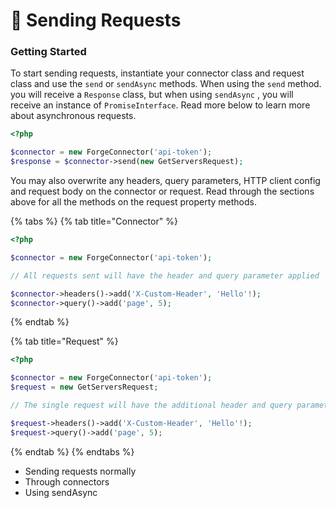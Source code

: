 # 🚀 Sending Requests

### Getting Started

To start sending requests, instantiate your connector class and request class and use the `send` or `sendAsync` methods. When using the `send` method. you will receive a `Response` class, but when using `sendAsync` , you will receive an instance of `PromiseInterface`. Read more below to learn more about asynchronous requests.

```php
<?php

$connector = new ForgeConnector('api-token');
$response = $connector->send(new GetServersRequest);

```

You may also overwrite any headers, query parameters, HTTP client config and request body on the connector or request. Read through the sections above for all the methods on the request property methods.

{% tabs %}
{% tab title="Connector" %}
```php
<?php

$connector = new ForgeConnector('api-token');

// All requests sent will have the header and query parameter applied

$connector->headers()->add('X-Custom-Header', 'Hello'!);
$connector->query()->add('page', 5);
```
{% endtab %}

{% tab title="Request" %}
```php
<?php

$connector = new ForgeConnector('api-token');
$request = new GetServersRequest;

// The single request will have the additional header and query parameter.

$request->headers()->add('X-Custom-Header', 'Hello'!);
$request->query()->add('page', 5);
```
{% endtab %}
{% endtabs %}

* Sending requests normally
* Through connectors
* Using sendAsync
